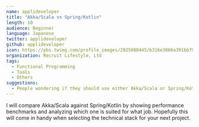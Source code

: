 ```yaml
---
name: applideveloper
title: "Akka/Scala vs Spring/Kotlin"
length: 10
audience: Beginner
language: Japanese
twitter: applideveloper
github: applideveloper
icon: https://pbs.twimg.com/profile_images/2925080445/b316e3066a391bb79a6ad05142cbcc90_400x400.jpeg
organization: Recruit Lifestyle, Ltd
tags:
  - Functional Programming
  - Tools
  - Others
suggestions:
  - People wondering if they should use either Akka/Scala or Spring/Kotlin on the server-side
---
```

I will compare Akka/Scala against Spring/Kotlin by showing performance benchmarks and analyzing which one is suited for what job. Hopefully this will come in handy when selecting the technical stack for your next project.
